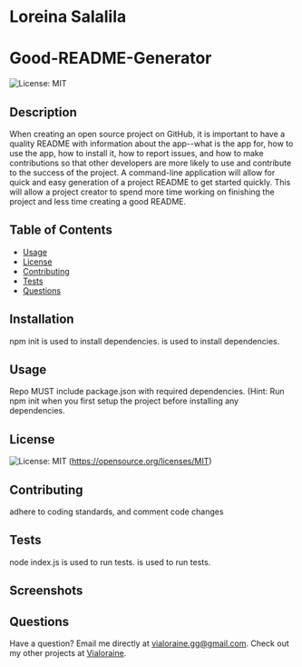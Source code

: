   # Loreina Salalila
  
  # Good-README-Generator
  ![License: MIT](https://img.shields.io/badge/License-MIT-yellow.svg)
  ## Description
  When creating an open source project on GitHub, it is important to have a quality README with information about the app--what is the app for, how to use the app, how to install it, how to report issues, and how to make contributions so that other developers are more likely to use and contribute to the success of the project. A command-line application will allow for quick and easy generation of a project README to get started quickly. This will allow a project creator to spend more time working on finishing the project and less time creating a good README.
  ## Table of Contents
  * [Usage](#usage)
  * [License](#license)
  * [Contributing](#contributing)
  * [Tests](#tests)
  * [Questions](#questions)
  ## Installation
  npm init is used to install dependencies. is used to install dependencies.
  ## Usage
  Repo MUST include package.json with required dependencies. (Hint: Run npm init when you first setup the project before installing any dependencies.
  ## License
  ![License: MIT](https://img.shields.io/badge/License-MIT-yellow.svg)
  (https://opensource.org/licenses/MIT)
  ## Contributing
  adhere to coding standards, and comment code changes
  ## Tests
  node index.js is used to run tests. is used to run tests.
  ## Screenshots
  ## Questions
  Have a question? Email me directly at vialoraine.gg@gmail.com.
  Check out my other projects at [Vialoraine](https://github.com/Good-README-Generator).
